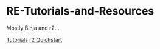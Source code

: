 # RE-Tutorials-and-Resources
Mostly Binja and r2...

[Tutorials](https://github.com/eavalenzuela/RE-Tutorials-and-Resources/blob/master/tutorial_list.md)
[r2 Quickstart](https://github.com/eavalenzuela/RE-Tutorials-and-Resources/blob/master/r2_qs.md)
